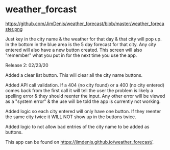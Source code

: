 # weather_forcast

https://github.com/JimDenis/weather_forecast/blob/master/weather_forecaster.png

Just key in the city name & the weather for that day & that city will pop up. In the bottom in the blue area is the 5 day forecast for that city. Any city entered will also have a new button created. This screen will also "remember" what you put in for the next time you use the app.

Release 2: 02/23/20

Added a clear list button. This will clear all the city name buttons.

Added API call validation. If a 404 (no city found) or a 400 (no city entered) comes back from the first call it will tell the user the problem is likely a spelling error & they should reenter the input. Any other error will be viewed as a "system error" & the use will be told the app is currently not working.

Added logic so each city entered will only have one button. If they reenter the same city twice it WILL NOT show up in the buttons twice.

Added logic to not allow bad entries of the city name to be added as buttons.

This app can be found on https://jimdenis.github.io/weather_forecast/.
